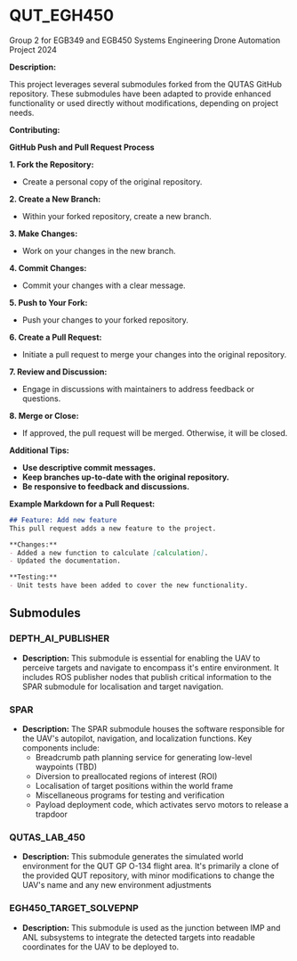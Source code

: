 # QUT_EGH450
Group 2 for EGB349 and EGB450 Systems Engineering Drone Automation Project 2024

**Description:**

This project leverages several submodules forked from the QUTAS GitHub repository. These submodules have been adapted to provide enhanced functionality or used directly without modifications, depending on project needs. 

**Contributing:**

**GitHub Push and Pull Request Process**

**1. Fork the Repository:**
   - Create a personal copy of the original repository.

**2. Create a New Branch:**
   - Within your forked repository, create a new branch.

**3. Make Changes:**
   - Work on your changes in the new branch.

**4. Commit Changes:**
   - Commit your changes with a clear message.

**5. Push to Your Fork:**
   - Push your changes to your forked repository.

**6. Create a Pull Request:**
   - Initiate a pull request to merge your changes into the original repository.

**7. Review and Discussion:**
   - Engage in discussions with maintainers to address feedback or questions.

**8. Merge or Close:**
   - If approved, the pull request will be merged. Otherwise, it will be closed.

**Additional Tips:**

- **Use descriptive commit messages.**
- **Keep branches up-to-date with the original repository.**
- **Be responsive to feedback and discussions.**

**Example Markdown for a Pull Request:**

```markdown
## Feature: Add new feature
This pull request adds a new feature to the project.

**Changes:**
- Added a new function to calculate [calculation].
- Updated the documentation.

**Testing:**
- Unit tests have been added to cover the new functionality.
```

## **Submodules**

### DEPTH_AI_PUBLISHER
* **Description:** This submodule is essential for enabling the UAV to perceive targets and navigate to encompass it's entire environment. It includes ROS publisher nodes that publish critical information to the SPAR submodule for localisation and target navigation.


### SPAR
* **Description:** The SPAR submodule houses the software responsible for the UAV's autopilot, navigation, and localization functions. Key components include:
    * Breadcrumb path planning service for generating low-level waypoints (TBD)
    * Diversion to preallocated regions of interest (ROI)
    * Localisation of target positions within the world frame
    * Miscellaneous programs for testing and verification
    * Payload deployment code, which activates servo motors to release a trapdoor

### QUTAS_LAB_450
* **Description:** This submodule generates the simulated world environment for the QUT GP O-134 flight area. It's primarily a clone of the provided QUT repository, with minor modifications to change the UAV's name and any new environment adjustments

### EGH450_TARGET_SOLVEPNP
* **Description:** This submodule is used as the junction between IMP and ANL subsystems to integrate the detected targets into readable coordinates for the UAV to be deployed to.


